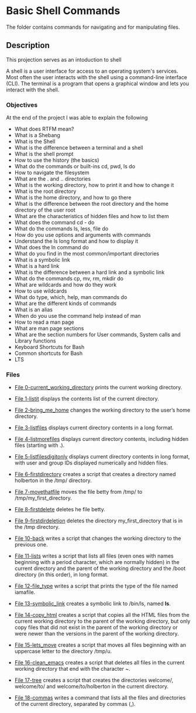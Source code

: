 # Basic Shell Commands

The folder contains commands for navigating and for manipulating files.

## Description

This projection serves as an intoduction to shell

A shell is a user interface for access to an operating system's services. Most often the user interacts with the shell using a command-line interface (CLI). The terminal is a program that opens a graphical window and lets you interact with the shell.

### Objectives

At the end of the project I was able to explain the following

* What does RTFM mean?
* What is a Shebang
* What is the Shell
* What is the difference between a terminal and a shell
* What is the shell prompt
* How to use the history (the basics)
* What do the commands or built-ins cd, pwd, ls do
* How to navigate the filesystem
* What are the . and .. directories
* What is the working directory, how to print it and how to change it
* What is the root directory
* What is the home directory, and how to go there
* What is the difference between the root directory and the home directory of the user root
* What are the characteristics of hidden files and how to list them
* What does the command cd - do
* What do the commands ls, less, file do
* How do you use options and arguments with commands
* Understand the ls long format and how to display it
* What does the ln command do
* What do you find in the most common/important directories
* What is a symbolic link
* What is a hard link
* What is the difference between a hard link and a symbolic link
* What do the commands cp, mv, rm, mkdir do
* What are wildcards and how do they work
* How to use wildcards
* What do type, which, help, man commands do
* What are the different kinds of commands
* What is an alias
* When do you use the command help instead of man
* How to read a man page
* What are man page sections
* What are the section numbers for User commands, System calls and Library functions
* Keyboard Shortcuts for Bash
* Common shortcuts for Bash
* LTS

### Files

- [File 0-current_working_directory](./0-current_working_directory) prints the current working directory.

- [File 1-listit](./1-listit) displays the contents list of the current directory.

- [File 2-bring_me_home](./2-bring_me_home) changes the working directory to the user’s home directory.

- [File 3-listfiles](./3-listfiles) displays current directory contents in a long format.

- [File 4-listmorefiles](./4-listmorefiles) displays current directory contents, including hidden files (starting with .).

- [File 5-listfilesdigitonly](./5-listfilesdigitonly) displays current directory contents in long format, with user and group IDs displayed numerically and hidden files.

- [File 6-firstdirectory](./6-firstdirectory) creates a script that creates a directory named holberton in the /tmp/ directory.

- [File 7-movethatfile](./7-movethatfile) moves the file betty from /tmp/ to /tmp/my_first_directory.

- [File 8-firstdelete](./8-firstdelete) deletes he file betty.

- [File 9-firstdirdeletion](./9-firstdirdeletion) deletes the directory my_first_directory that is in the /tmp directory.

- [File 10-back](./10-back) writes a script that changes the working directory to the previous one.

- [File 11-lists](./11-lists) writes a script that lists all files (even ones with names beginning with a period character, which are normally hidden) in the current directory and the parent of the working directory and the /boot directory (in this order), in long format.

- [File 12-file_type](./12-file_type) writes a script that prints the type of the file named iamafile. 

- [File 13-symbolic_link](./13-symbolic_link) creates a symbolic link to /bin/ls, named __ls__. 

- [File 14-copy_html](./14-copy_html) creates a script that copies all the HTML files from the current working directory to the parent of the working directory, but only copy files that did not exist in the parent of the working directory or were newer than the versions in the parent of the working directory.

- [File 15-lets_move](./100-lets_move) creates a script that moves all files beginning with an uppercase letter to the directory /tmp/u.

- [File 16-clean_emacs](./101-clean_emacs) creates a script that deletes all files in the current working directory that end with the character ~.

- [File 17-tree](./102-tree) creates a script that creates the directories welcome/, welcome/to/ and welcome/to/holberton in the current directory.

- [File 18-commas](./103-commas) writes a command that lists all the files and directories of the current directory, separated by commas (,).
